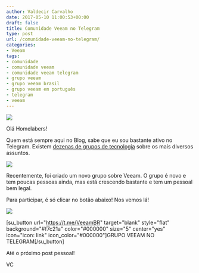 ```yaml
---
author: Valdecir Carvalho
date: 2017-05-10 11:00:53+00:00
draft: false
title: Comunidade Veeam no Telegram
type: post
url: /comunidade-veeam-no-telegram/
categories:
- Veeam
tags:
- comunidade
- comunidade veeam
- comunidade veeam telegram
- grupo veeam
- grupo veeam brasil
- grupo veeam em português
- telegram
- veeam
---
```


![](/imagens/2017/04/banner-homelaber-veeamon.jpg)


Olá Homelabers!

Quem está sempre aqui no Blog, sabe que eu sou bastante ativo no Telegram. Existem [dezenas de grupos de tecnologia](http://homelaber.com.br/grupos-de-tecnologia-no-telegram/) sobre os mais diversos assuntos.

![](/imagens/2016/09/telegram-app-for-smartphones-300x150.jpg)


Recentemente, foi criado um novo grupo sobre Veeam. O grupo é novo e tem poucas pessoas ainda, mas está crescendo bastante e tem um pessoal bem legal.

Para participar, é só clicar no botão abaixo! Nos vemos lá!

![](/imagens/2017/05/veeam-logo-green-300x53.png)








[su_button url="https://t.me/VeeamBR" target="blank" style="flat" background="#f7c21a" color="#000000" size="5" center="yes" icon="icon: link" icon_color="#000000"]GRUPO VEEAM NO TELEGRAM[/su_button]

Até o próximo post pessoal!

VC
